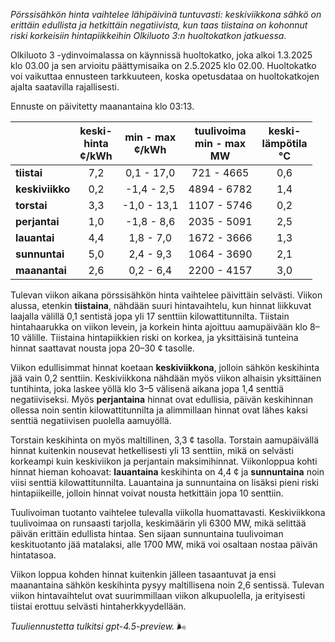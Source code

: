 *Pörssisähkön hinta vaihtelee lähipäivinä tuntuvasti: keskiviikkona sähkö on erittäin edullista ja hetkittäin negatiivista, kun taas tiistaina on kohonnut riski korkeisiin hintapiikkeihin Olkiluoto 3:n huoltokatkon jatkuessa.*

Olkiluoto 3 -ydinvoimalassa on käynnissä huoltokatko, joka alkoi 1.3.2025 klo 03.00 ja sen arvioitu päättymisaika on 2.5.2025 klo 02.00. Huoltokatko voi vaikuttaa ennusteen tarkkuuteen, koska opetusdataa on huoltokatkojen ajalta saatavilla rajallisesti.

Ennuste on päivitetty maanantaina klo 03:13.

|             | keski-<br>hinta<br>¢/kWh | min - max<br>¢/kWh | tuulivoima<br>min - max<br>MW | keski-<br>lämpötila<br>°C |
|:------------|:------------------------:|:------------------:|:---------------------------:|:-------------------------:|
| **tiistai** |           7,2            |    0,1 - 17,0      |         721 - 4665         |            0,6            |
| **keskiviikko** |           0,2            |   -1,4 - 2,5       |        4894 - 6782         |            1,4            |
| **torstai** |           3,3            |   -1,0 - 13,1      |        1107 - 5746         |            0,2            |
| **perjantai** |           1,0            |   -1,8 - 8,6       |        2035 - 5091         |            2,5            |
| **lauantai** |           4,4            |    1,8 - 7,0       |        1672 - 3666         |            1,3            |
| **sunnuntai** |           5,0            |    2,4 - 9,3       |        1064 - 3690         |            2,1            |
| **maanantai** |           2,6            |    0,2 - 6,4       |        2200 - 4157         |            3,0            |

Tulevan viikon aikana pörssisähkön hinta vaihtelee päivittäin selvästi. Viikon alussa, etenkin **tiistaina**, nähdään suuri hintavaihtelu, kun hinnat liikkuvat laajalla välillä 0,1 sentistä jopa yli 17 senttiin kilowattitunnilta. Tiistain hintahaarukka on viikon levein, ja korkein hinta ajoittuu aamupäivään klo 8–10 välille. Tiistaina hintapiikkien riski on korkea, ja yksittäisinä tunteina hinnat saattavat nousta jopa 20–30 ¢ tasolle.

Viikon edullisimmat hinnat koetaan **keskiviikkona**, jolloin sähkön keskihinta jää vain 0,2 senttiin. Keskiviikkona nähdään myös viikon alhaisin yksittäinen tuntihinta, joka laskee yöllä klo 3–5 välisenä aikana jopa 1,4 senttiä negatiiviseksi. Myös **perjantaina** hinnat ovat edullisia, päivän keskihinnan ollessa noin sentin kilowattitunnilta ja alimmillaan hinnat ovat lähes kaksi senttiä negatiivisen puolella aamuyöllä.

Torstain keskihinta on myös maltillinen, 3,3 ¢ tasolla. Torstain aamupäivällä hinnat kuitenkin nousevat hetkellisesti yli 13 senttiin, mikä on selvästi korkeampi kuin keskiviikon ja perjantain maksimihinnat. Viikonloppua kohti hinnat hieman kohoavat: **lauantaina** keskihinta on 4,4 ¢ ja **sunnuntaina** noin viisi senttiä kilowattitunnilta. Lauantaina ja sunnuntaina on lisäksi pieni riski hintapiikeille, jolloin hinnat voivat nousta hetkittäin jopa 10 senttiin.

Tuulivoiman tuotanto vaihtelee tulevalla viikolla huomattavasti. Keskiviikkona tuulivoimaa on runsaasti tarjolla, keskimäärin yli 6300 MW, mikä selittää päivän erittäin edullista hintaa. Sen sijaan sunnuntaina tuulivoiman keskituotanto jää matalaksi, alle 1700 MW, mikä voi osaltaan nostaa päivän hintatasoa.

Viikon loppua kohden hinnat kuitenkin jälleen tasaantuvat ja ensi maanantaina sähkön keskihinta pysyy maltillisena noin 2,6 sentissä. Tulevan viikon hintavaihtelut ovat suurimmillaan viikon alkupuolella, ja erityisesti tiistai erottuu selvästi hintaherkkyydellään.

*Tuuliennustetta tulkitsi gpt-4.5-preview.* 🌬️
